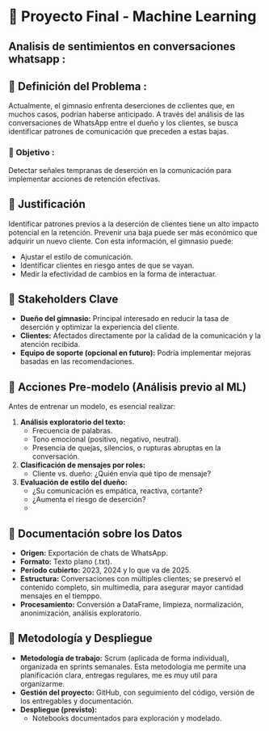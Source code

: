 # 🧠 Proyecto Final - Machine Learning
## Analisis de sentimientos en conversaciones whatsapp :

## 📌 Definición del Problema :
Actualmente, el gimnasio enfrenta deserciones de cclientes que, en muchos casos, podrían haberse anticipado. A través del análisis de las conversaciones de WhatsApp entre el dueño y los clientes, se busca identificar patrones de comunicación que preceden a estas bajas.
### 🎯 Objetivo :
Detectar señales tempranas de deserción en la comunicación para implementar acciones de retención efectivas.
## 📌 Justificación
Identificar patrones previos a la deserción de clientes tiene un alto impacto potencial en la retención. Prevenir una baja puede ser más económico que adquirir un nuevo cliente. Con esta información, el gimnasio puede:
- Ajustar el estilo de comunicación.
- Identificar clientes en riesgo antes de que se vayan.
- Medir la efectividad de cambios en la forma de interactuar.
## 📌 Stakeholders Clave
- **Dueño del gimnasio:** Principal interesado en reducir la tasa de deserción y optimizar la experiencia del cliente.
- **Clientes:** Afectados directamente por la calidad de la comunicación y la atención recibida.
- **Equipo de soporte (opcional en futuro):** Podría implementar mejoras basadas en las recomendaciones.
## 📌 Acciones Pre-modelo (Análisis previo al ML)
Antes de entrenar un modelo, es esencial realizar:
1. **Análisis exploratorio del texto:**
   - Frecuencia de palabras.
   - Tono emocional (positivo, negativo, neutral).
   - Presencia de quejas, silencios, o rupturas abruptas en la conversación.
2. **Clasificación de mensajes por roles:**
   - Cliente vs. dueño: ¿Quién envía qué tipo de mensaje?
3. **Evaluación de estilo del dueño:**
   - ¿Su comunicación es empática, reactiva, cortante?
   - ¿Aumenta el riesgo de deserción?
   - 
## 📌 Documentación sobre los Datos
- **Origen:** Exportación de chats de WhatsApp.
- **Formato:** Texto plano (.txt).
- **Período cubierto:** 2023, 2024 y lo que va de 2025.
- **Estructura:** Conversaciones con múltiples clientes; se preservó el contenido completo, sin multimedia, para asegurar mayor cantidad mensajes en el tiemppo.
- **Procesamiento:** Conversión a DataFrame, limpieza, normalización, anonimización, análisis exploratorio.

## 📌 Metodología y Despliegue
- **Metodología de trabajo:** Scrum (aplicada de forma individual), organizada en sprints semanales. Esta metodología me permite una planificación clara, entregas regulares, me es muy util para organizarme.
- **Gestión del proyecto:** GitHub, con seguimiento del código, versión de los entregables y documentación.
- **Despliegue (previsto):**
  - Notebooks documentados para exploración y modelado.

